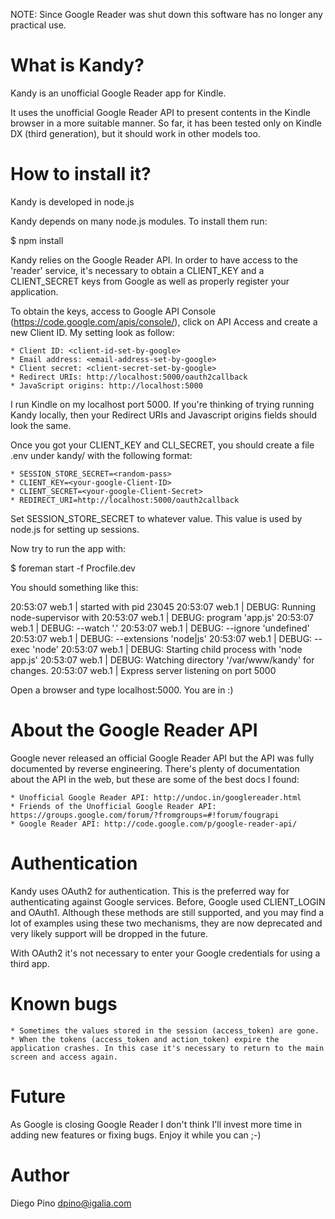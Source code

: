 NOTE: Since Google Reader was shut down this software has no longer any practical use.

What is Kandy?
==============

Kandy is an unofficial Google Reader app for Kindle.

It uses the unofficial Google Reader API to present contents in the Kindle browser in a more suitable manner. So far, it has been tested only on Kindle DX (third generation), but it should work in other models too.

How to install it?
==================

Kandy is developed in node.js

Kandy depends on many node.js modules. To install them run:

$ npm install

Kandy relies on the Google Reader API.  In order to have access to the 'reader' service, it's necessary to obtain a CLIENT_KEY and a CLIENT_SECRET keys from Google as well as properly register your application.

To obtain the keys, access to Google API Console (https://code.google.com/apis/console/), click on API Access and create a new Client ID. My setting look as follow:

    * Client ID: <client-id-set-by-google>
    * Email address: <email-address-set-by-google>
    * Client secret: <client-secret-set-by-google>
    * Redirect URIs: http://localhost:5000/oauth2callback
    * JavaScript origins: http://localhost:5000

I run Kindle on my localhost port 5000. If you're thinking of trying running Kandy locally, then your Redirect URIs and Javascript origins fields should look the same.

Once you got your CLIENT_KEY and CLI_SECRET, you should create a file .env under kandy/ with the following format:

    * SESSION_STORE_SECRET=<random-pass>
    * CLIENT_KEY=<your-google-Client-ID>
    * CLIENT_SECRET=<your-google-Client-Secret>
    * REDIRECT_URI=http://localhost:5000/oauth2callback

Set SESSION_STORE_SECRET to whatever value. This value is used by node.js for setting up sessions.

Now try to run the app with:

$ foreman start -f Procfile.dev

You should something like this:

20:53:07 web.1  | started with pid 23045
20:53:07 web.1  | DEBUG: Running node-supervisor with
20:53:07 web.1  | DEBUG:   program 'app.js'
20:53:07 web.1  | DEBUG:   --watch '.'
20:53:07 web.1  | DEBUG:   --ignore 'undefined'
20:53:07 web.1  | DEBUG:   --extensions 'node|js'
20:53:07 web.1  | DEBUG:   --exec 'node'
20:53:07 web.1  | DEBUG: Starting child process with 'node app.js'
20:53:07 web.1  | DEBUG: Watching directory '/var/www/kandy' for changes.
20:53:07 web.1  | Express server listening on port 5000

Open a browser and type localhost:5000. You are in :)

About the Google Reader API
===========================

Google never released an official Google Reader API but the API was fully documented by reverse engineering. There's plenty of documentation about the API in the web, but these are some of the best docs I found:

    * Unofficial Google Reader API: http://undoc.in/googlereader.html
    * Friends of the Unofficial Google Reader API: https://groups.google.com/forum/?fromgroups=#!forum/fougrapi
    * Google Reader API: http://code.google.com/p/google-reader-api/

Authentication
==============

Kandy uses OAuth2 for authentication. This is the preferred way for authenticating against Google services. Before, Google used CLIENT_LOGIN and OAuth1. Although these methods are still supported, and you may find a lot of examples using these two mechanisms, they are now deprecated and very likely support will be dropped in the future.

With OAuth2 it's not necessary to enter your Google credentials for using a third app.

Known bugs
==========

    * Sometimes the values stored in the session (access_token) are gone.
    * When the tokens (access_token and action_token) expire the application crashes. In this case it's necessary to return to the main screen and access again.

Future
======

As Google is closing Google Reader I don't think I'll invest more time in adding new features or fixing bugs. Enjoy it while you can ;-)

Author
======

Diego Pino <dpino@igalia.com>
